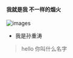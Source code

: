 #### 我就是我 不一样的烟火



![images](https://github.com/sunzhongt/imgData/blob/master/wechat/Swp02.jpg?raw=true)

- 我是孙重涛

> hello 你叫什么名字  



